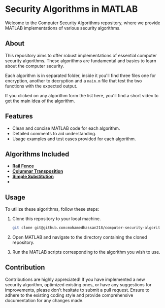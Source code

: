 # Security Algorithms in MATLAB

Welcome to the Computer Security Algorithms repository, where we provide MATLAB implementations of various security algorithms.

## About

This repository aims to offer robust implementations of essential computer security algorithms. These algorithms are fundamental and basics to learn about the computer security.

Each algorithm is in separated folder, inside it you'll find three files one for encryption, another to decryption and a `main.m` file that test the two functions with the expected output.

If you clicked on any algorithm form the list here, you'll find a short video to get the main idea of the algorithm.


## Features

- Clean and concise MATLAB code for each algorithm.
- Detailed comments to aid understanding.
- Usage examples and test cases provided for each algorithm.

## Algorithms Included

- [**Rail Fence**](https://youtu.be/LEGPQ59bGZo?si=U0zgpy-gmO2_II8x)
- [**Columnar Transposition**](https://youtu.be/vBIT9_MDiYU?si=qCl8DKruU9hGwNT7)
- [**Simple Substitution**](https://youtube.com/shorts/qnlQTuQCTMA?si=31uRMu1N_tyTylHE)
- 

## Usage

To utilize these algorithms, follow these steps:

1. Clone this repository to your local machine.
    ```bash
    git clone git@github.com:mohamedhassan218/computer-security-algorithms.git
    ```

2. Open MATLAB and navigate to the directory containing the cloned repository.
3. Run the MATLAB scripts corresponding to the algorithm you wish to use.

## Contribution

Contributions are highly appreciated! If you have implemented a new security algorithm, optimized existing ones, or have any suggestions for improvements, please don't hesitate to submit a pull request. Ensure to adhere to the existing coding style and provide comprehensive documentation for any changes made.